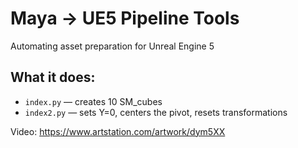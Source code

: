 # Maya → UE5 Pipeline Tools

Automating asset preparation for Unreal Engine 5

## What it does:
- `index.py` — creates 10 SM_cubes  
- `index2.py` — sets Y=0, centers the pivot, resets transformations

Video: https://www.artstation.com/artwork/dym5XX
